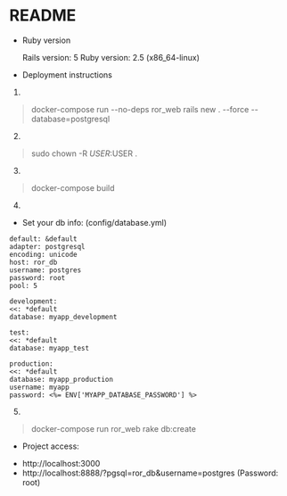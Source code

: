 # README

* Ruby version

    Rails version: 5
    Ruby version: 2.5 (x86_64-linux)

* Deployment instructions

1.

> docker-compose run --no-deps ror_web rails new . --force --database=postgresql

2.

> sudo chown -R $USER:$USER .

3.

> docker-compose build

4.

* Set your db info: (config/database.yml)

```
default: &default
adapter: postgresql
encoding: unicode
host: ror_db
username: postgres
password: root
pool: 5

development:
<<: *default
database: myapp_development

test:
<<: *default
database: myapp_test

production:
<<: *default
database: myapp_production
username: myapp
password: <%= ENV['MYAPP_DATABASE_PASSWORD'] %>
```

5.

> docker-compose run ror_web rake db:create

* Project access:

- http://localhost:3000
- http://localhost:8888/?pgsql=ror_db&username=postgres (Password: root)